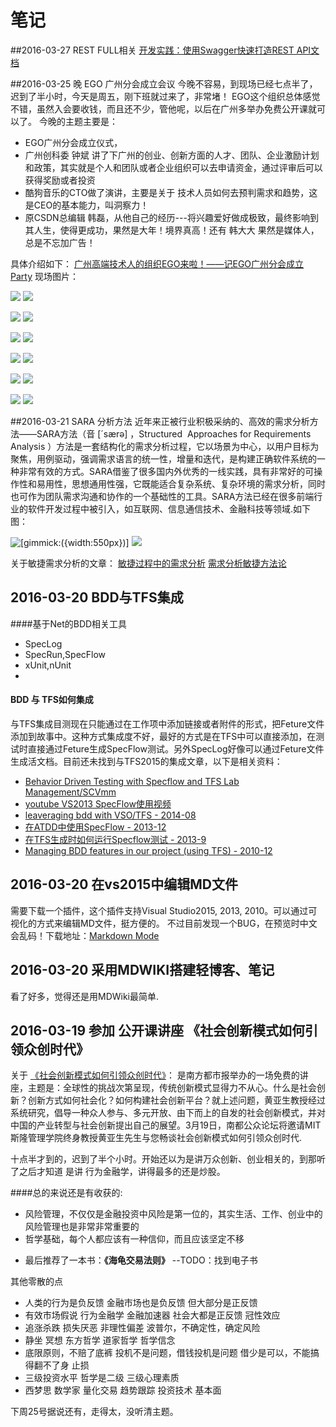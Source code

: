 # 笔记
##2016-03-27 REST FULL相关
[开发实践：使用Swagger快速打造REST API文档](http://www.infoq.com/cn/presentations/use-swagger-create-rest-api-document?utm_source=infoq&utm_medium=videos_homepage&utm_campaign=videos_row1)

##2016-03-25 晚 EGO 广州分会成立会议
今晚不容易，到现场已经七点半了，迟到了半小时，今天是周五，刚下班就过来了，非常堵！
EGO这个组织总体感觉不错，虽然入会要收钱，而且还不少，管他呢，以后在广州多举办免费公开课就可以了。
今晚的主题主要是：
* EGO广州分会成立仪式，
* 广州创科委 钟斌 讲了下广州的创业、创新方面的人才、团队、企业激励计划和政策，其实就是个人和团队或者企业组织可以去申请资金，通过评审后可以获得奖励或者投资
* 酷狗音乐的CTO做了演讲，主要是关于 技术人员如何去预判需求和趋势，这是CEO的基本能力，叫洞察力！
* 原CSDN总编辑 韩磊，从他自己的经历---将兴趣爱好做成极致，最终影响到其人生，使得更成功，果然是大年！境界真高！还有 韩大大 果然是媒体人，总是不忘加广告！

具体介绍如下：
[广州高端技术人的组织EGO来啦！——记EGO广州分会成立Party](https://mp.weixin.qq.com/s?__biz=MzA4NTU2MTg3MQ==&mid=406380858&idx=1&sn=801b54e2b8f5ffd16a8fbbed0b0a5117&scene=1&srcid=0326pzI7aQSjlauVrt2lYBGm&from=groupmessage&isappinstalled=0&pass_ticket=yrcT0wo%2B2MphMZTtoXxqFZiZrIK1VTiRVjzs6xtH%2BAvyPLbt4cSIAI6GqddwNrZl)
现场图片：

![](https://github.com/liminany/myimgs/raw/master/blog-imgs/IMG_20160325_205541.jpg)
![](https://github.com/liminany/myimgs/raw/master/blog-imgs/IMG_20160325_205634.jpg)

![](https://github.com/liminany/myimgs/raw/master/blog-imgs/IMG_20160325_205734.jpg)
![](https://github.com/liminany/myimgs/raw/master/blog-imgs/IMG_20160325_210621.jpg)

![](https://github.com/liminany/myimgs/raw/master/blog-imgs/IMG_20160325_210820.jpg)
![](https://github.com/liminany/myimgs/raw/master/blog-imgs/IMG_20160325_211204.jpg)

![](https://github.com/liminany/myimgs/raw/master/blog-imgs/IMG_20160325_211245.jpg)
![](https://github.com/liminany/myimgs/raw/master/blog-imgs/IMG_20160325_211724.jpg)

![](https://github.com/liminany/myimgs/raw/master/blog-imgs/IMG_20160325_212059.jpg)
![](https://github.com/liminany/myimgs/raw/master/blog-imgs/IMG_20160325_212445.jpg)

![](https://github.com/liminany/myimgs/raw/master/blog-imgs/IMG_20160325_212628.jpg)
![](https://github.com/liminany/myimgs/raw/master/blog-imgs/IMG_20160325_212628.jpg)


##2016-03-21 SARA 分析方法
近年来正被行业积极采纳的、高效的需求分析方法——SARA方法（音 [´særə] ，Structured  Approaches for Requirements Analysis ）方法是一套结构化的需求分析过程，它以场景为中心，以用户目标为聚焦，用例驱动，强调需求语言的统一性，增量和迭代，是构建正确软件系统的一种非常有效的方式。SARA借鉴了很多国内外优秀的一线实践，具有非常好的可操作性和易用性，思想通用性强，它既能适合复杂系统、复杂环境的需求分析，同时也可作为团队需求沟通和协作的一个基础性的工具。SARA方法已经在很多前端行业的软件开发过程中被引入，如互联网、信息通信技术、金融科技等领域.如下图：

![[gimmick:({width:550px})]](https://github.com/liminany/myimgs/raw/master/blog-imgs/Screenshot_2016-03-22-00-27-42.jpeg)
![](https://github.com/liminany/myimgs/raw/master/blog-imgs/Screenshot_2016-03-22-21-00-26.jpeg)

关于敏捷需求分析的文章：
[敏捷过程中的需求分析](http://wenku.baidu.com/link?url=2MoMYOghM0zmb7xO1rvzzHnVu_UYwOoBZ0zrJ50PIaoddLFGy9Udfuu0RfYHGmWliRoomC2UxGW590HJF4ro5G3uDmjEiwtV01KmH5tZNQ_)
[需求分析敏捷方法论](http://wenku.baidu.com/link?url=aOnz_c9pfRc5RtTCMhLyzeXjvQo_H9wkQulK8iELEn76twBjSsEcbYspXORwBGrqEvmvdcuP4Pi4xc6VeuoJjLR0SswRIQO4yt0X6vlffbC)
## 2016-03-20 BDD与TFS集成

####基于Net的BDD相关工具
 - SpecLog
 - SpecRun,SpecFlow
 - xUnit,nUnit
 - 
#### BDD 与 TFS如何集成
 与TFS集成目测现在只能通过在工作项中添加链接或者附件的形式，把Feture文件添加到故事中。这种方式集成度不好，最好的方式是在TFS中可以直接添加，在测试时直接通过Feture生成SpecFlow测试。另外SpecLog好像可以通过Feture文件生成活文档。目前还未找到与TFS2015的集成文章，以下是相关资料：
 - [Behavior Driven Testing with Specflow and TFS Lab Management/SCVmm](https://www.linkedin.com/pulse/behavior-driven-testing-specflow-tfs-lab-roshan-george)
 - [youtube VS2013 SpecFlow使用视频](https://www.youtube.com/watch?v=4-lVKXpBm9U)
 - [leaveraging bdd with VSO/TFS - 2014-08](http://blog.thavo.com/2014/08/leaveraging-bdd-with-microsoft-azure.html)
 - [在ATDD中使用SpecFlow - 2013-12](https://blogs.msdn.microsoft.com/qingsongyao/2013/09/15/acceptance-testing-driven-development-atdd-use-specflow/)
 - [在TFS生成时如何运行Specflow测试 - 2013-9](http://stackoverflow.com/questions/18845733/running-specflow-tests-in-tfs-build)
 - [Managing BDD features in our project (using TFS) - 2010-12](http://www.marcusoft.net/2010/12/managing-bdd-features-in-your-project.html)

## 2016-03-20 在vs2015中编辑MD文件

需要下载一个插件，这个插件支持Visual Studio2015, 2013, 2010。可以通过可视化的方式来编辑MD文件，挺方便的。
不过目前发现一个BUG，在预览时中文会乱码！下载地址：[Markdown Mode](https://visualstudiogallery.msdn.microsoft.com/0855e23e-4c4c-4c82-8b39-24ab5c5a7f79/) 

## 2016-03-20 采用MDWIKI搭建轻博客、笔记

看了好多，觉得还是用MDWiki最简单.


## 2016-03-19 参加 公开课讲座 《社会创新模式如何引领众创时代》

关于 [《社会创新模式如何引领众创时代》](http://www.huodongxing.com/event/6325363787900)：
 是南方都市报举办的一场免费的讲座，主题是：全球性的挑战次第呈现，传统创新模式显得力不从心。什么是社会创新？创新方式如何社会化？如何构建社会创新平台？就上述问题，黄亚生教授经过系统研究，倡导一种众人参与、多元开放、由下而上的自发的社会创新模式，并对中国的产业转型与社会创新提出自己的展望。3月19日，南都公众论坛将邀请MIT斯隆管理学院终身教授黄亚生先生与您畅谈社会创新模式如何引领众创时代.

十点半才到的，迟到了半个小时。开始还以为是讲万众创新、创业相关的，到那听了之后才知道 是讲 行为金融学，讲得最多的还是炒股。

####总的来说还是有收获的:
 - 风险管理，不仅仅是金融投资中风险是第一位的，其实生活、工作、创业中的风险管理也是非常非常重要的
 - 哲学基础，每个人都应该有一种信仰，而且应该坚定不移

 * 最后推荐了一本书：**《海龟交易法则》** --TODO：找到电子书

其他零散的点 

 - 人类的行为是负反馈 金融市场也是负反馈 但大部分是正反馈
 - 有效市场假说 行为金融学 金融加速器 社会大都是正反馈 冠性效应
 - 追涨杀跌 损失厌恶 非理性偏差 波普尔，不确定性，确定风险
 - 静坐 冥想 东方哲学 道家哲学 哲学信念
 - 底限原则，不赔了底裤 投机不是问题，借钱投机是问题 借少是可以，不能搞得翻不了身 止损
 - 三级投资水平 哲学是二级 三级心理素质
 - 西梦思 数学家 量化交易 趋势跟踪 投资技术 基本面

下周25号据说还有，走得太，没听清主题。
